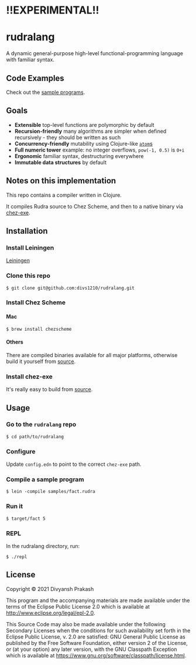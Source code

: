 # !!EXPERIMENTAL!!

# rudralang

A dynamic general-purpose high-level functional-programming language with familiar syntax.

## Code Examples

Check out the [sample programs](samples/).

## Goals

- **Extensible** top-level functions are polymorphic by default
- **Recursion-friendly** many algorithms are simpler when defined recursively - they should be written as such
- **Concurrency-friendly** mutability using Clojure-like [`atom`s](https://clojuredocs.org/clojure.core/atom)
- **Full numeric tower** example: no integer overflows, `pow(-1, 0.5)` is `0+i`
- **Ergonomic** familiar syntax, destructuring everywhere
- **Immutable data structures** by default

## Notes on this implementation

This repo contains a compiler written in Clojure.

It compiles Rudra source to Chez Scheme, and then to a native binary via [chez-exe](https://github.com/gwatt/chez-exe).

## Installation

### Install Leiningen

[Leiningen](https://leiningen.org)

### Clone this repo

```
$ git clone git@github.com:divs1210/rudralang.git
```

### Install Chez Scheme

#### Mac

```
$ brew install chezscheme
```

#### Others

There are compiled binaries available for all major platforms, otherwise build it yourself from [source](https://github.com/cisco/ChezScheme).

### Install chez-exe

It's really easy to build from [source](https://github.com/gwatt/chez-exe).

## Usage

### Go to the `rudralang` repo

```
$ cd path/to/rudralang
```

### Configure

Update `config.edn` to point to the correct `chez-exe` path.

### Compile a sample program

```
$ lein -compile samples/fact.rudra
```

### Run it

```
$ target/fact 5
```

### REPL

In the rudralang directory, run:

```
$ ./repl
```

## License

Copyright © 2021 Divyansh Prakash

This program and the accompanying materials are made available under the
terms of the Eclipse Public License 2.0 which is available at
http://www.eclipse.org/legal/epl-2.0.

This Source Code may also be made available under the following Secondary
Licenses when the conditions for such availability set forth in the Eclipse
Public License, v. 2.0 are satisfied: GNU General Public License as published by
the Free Software Foundation, either version 2 of the License, or (at your
option) any later version, with the GNU Classpath Exception which is available
at https://www.gnu.org/software/classpath/license.html.
